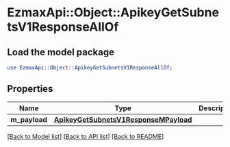 # EzmaxApi::Object::ApikeyGetSubnetsV1ResponseAllOf

## Load the model package
```perl
use EzmaxApi::Object::ApikeyGetSubnetsV1ResponseAllOf;
```

## Properties
Name | Type | Description | Notes
------------ | ------------- | ------------- | -------------
**m_payload** | [**ApikeyGetSubnetsV1ResponseMPayload**](ApikeyGetSubnetsV1ResponseMPayload.md) |  | 

[[Back to Model list]](../README.md#documentation-for-models) [[Back to API list]](../README.md#documentation-for-api-endpoints) [[Back to README]](../README.md)


